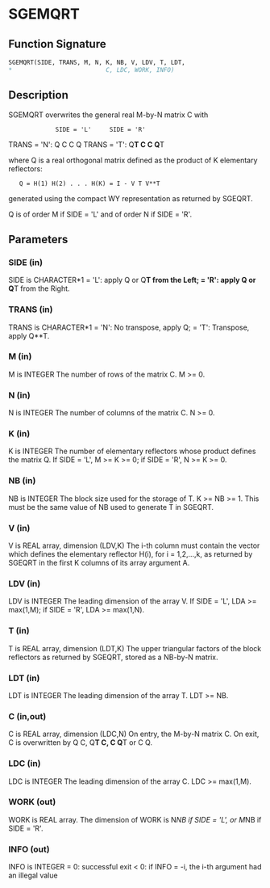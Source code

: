 # SGEMQRT

## Function Signature

```fortran
SGEMQRT(SIDE, TRANS, M, N, K, NB, V, LDV, T, LDT,
*                          C, LDC, WORK, INFO)
```

## Description


 SGEMQRT overwrites the general real M-by-N matrix C with

                 SIDE = 'L'     SIDE = 'R'
 TRANS = 'N':      Q C            C Q
 TRANS = 'T':   Q**T C            C Q**T

 where Q is a real orthogonal matrix defined as the product of K
 elementary reflectors:

       Q = H(1) H(2) . . . H(K) = I - V T V**T

 generated using the compact WY representation as returned by SGEQRT.

 Q is of order M if SIDE = 'L' and of order N  if SIDE = 'R'.

## Parameters

### SIDE (in)

SIDE is CHARACTER*1 = 'L': apply Q or Q**T from the Left; = 'R': apply Q or Q**T from the Right.

### TRANS (in)

TRANS is CHARACTER*1 = 'N': No transpose, apply Q; = 'T': Transpose, apply Q**T.

### M (in)

M is INTEGER The number of rows of the matrix C. M >= 0.

### N (in)

N is INTEGER The number of columns of the matrix C. N >= 0.

### K (in)

K is INTEGER The number of elementary reflectors whose product defines the matrix Q. If SIDE = 'L', M >= K >= 0; if SIDE = 'R', N >= K >= 0.

### NB (in)

NB is INTEGER The block size used for the storage of T. K >= NB >= 1. This must be the same value of NB used to generate T in SGEQRT.

### V (in)

V is REAL array, dimension (LDV,K) The i-th column must contain the vector which defines the elementary reflector H(i), for i = 1,2,...,k, as returned by SGEQRT in the first K columns of its array argument A.

### LDV (in)

LDV is INTEGER The leading dimension of the array V. If SIDE = 'L', LDA >= max(1,M); if SIDE = 'R', LDA >= max(1,N).

### T (in)

T is REAL array, dimension (LDT,K) The upper triangular factors of the block reflectors as returned by SGEQRT, stored as a NB-by-N matrix.

### LDT (in)

LDT is INTEGER The leading dimension of the array T. LDT >= NB.

### C (in,out)

C is REAL array, dimension (LDC,N) On entry, the M-by-N matrix C. On exit, C is overwritten by Q C, Q**T C, C Q**T or C Q.

### LDC (in)

LDC is INTEGER The leading dimension of the array C. LDC >= max(1,M).

### WORK (out)

WORK is REAL array. The dimension of WORK is N*NB if SIDE = 'L', or M*NB if SIDE = 'R'.

### INFO (out)

INFO is INTEGER = 0: successful exit < 0: if INFO = -i, the i-th argument had an illegal value

